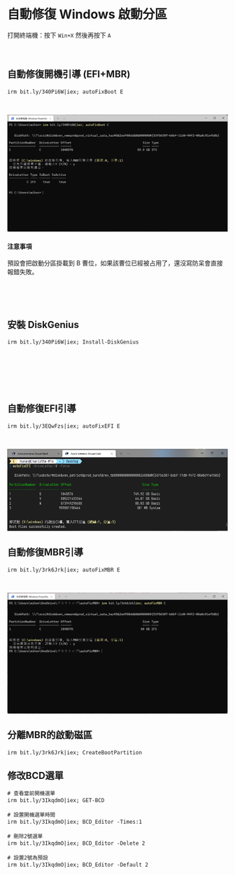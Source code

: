 自動修復 Windows 啟動分區
===

打開終端機：按下 `Win+X` 然後再按下 `A`   
</br></br>

## 自動修復開機引導 (EFI+MBR)
```
irm bit.ly/340Pi6W|iex; autoFixBoot E
```
</br>

![](img/autoFixBoot-MBR.png)


#### 注意事項
預設會把啟動分區掛載到 B 曹位，如果該曹位已經被占用了，還沒寫防呆會直接報錯失敗。




</br></br></br>

## 安裝 DiskGenius
```
irm bit.ly/340Pi6W|iex; Install-DiskGenius
```






</br></br></br></br></br>

## 自動修復EFI引導
```
irm bit.ly/3EQwFzs|iex; autoFixEFI E
```
</br>

![](img/autoFixEFI.png)


## 自動修復MBR引導
```
irm bit.ly/3rk6Jrk|iex; autoFixMBR E
```
</br>

![](img/autoFixMBR.png)


## 分離MBR的啟動磁區
```
irm bit.ly/3rk6Jrk|iex; CreateBootPartition
```

## 修改BCD選單
```
# 查看當前開機選單
irm bit.ly/3IkqdmO|iex; GET-BCD

# 設置開機選單時間
irm bit.ly/3IkqdmO|iex; BCD_Editor -Times:1

# 刪除2號選單
irm bit.ly/3IkqdmO|iex; BCD_Editor -Delete 2

# 設置2號為預設
irm bit.ly/3IkqdmO|iex; BCD_Editor -Default 2
```